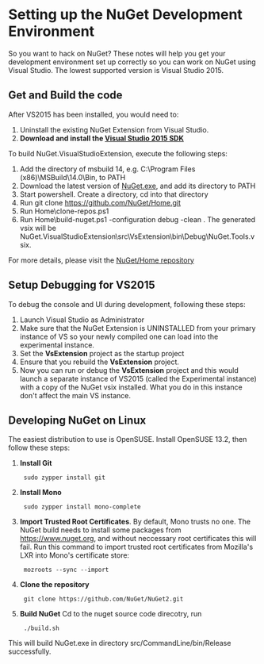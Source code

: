 # Setting up the NuGet Development Environment
So you want to hack on NuGet? These notes will help you get your development environment 
set up correctly so you can work on NuGet using Visual Studio. The lowest supported 
version is Visual Studio 2015. 

## Get and Build the code
After VS2015 has been installed, you would need to:

1. Uninstall the existing NuGet Extension from Visual Studio.
1. **Download and install the <a href="http://www.microsoft.com/en-us/download/details.aspx?id=44932">Visual Studio 2015 SDK</a>**
    
To build NuGet.VisualStudioExtension, execute the following steps:

1. Add the directory of msbuild 14, e.g. C:\Program Files (x86)\MSBuild\14.0\Bin, to PATH
1. Download the latest version of [NuGet.exe](https://www.nuget.org/nuget.exe), and add its directory to PATH
1. Start powershell. Create a directory, cd into that directory
1. Run  git clone https://github.com/NuGet/Home.git 
1. Run  Home\clone-repos.ps1 
1. Run  Home\build-nuget.ps1 -configuration debug -clean . The generated vsix will be                 NuGet.VisualStudioExtension\src\VsExtension\bin\Debug\NuGet.Tools.vsix.

For more details, please visit the [NuGet/Home repository](https://github.com/NuGet/Home/blob/master/README.md)


## Setup Debugging for VS2015
To debug the console and UI during development, following these steps:

1. Launch Visual Studio as Administrator 
1. Make sure that the NuGet Extension is UNINSTALLED from your primary instance of VS so your newly compiled one can load into the experimental instance.
1. Set the **VsExtension** project as the startup project 
1. Ensure that you rebuild the **VsExtension** project. 
1. Now you can run or debug the **VsExtension** project and this would launch a separate instance of VS2015 (called the Experimental instance) 
with a copy of the NuGet vsix installed. What you do in this instance don't affect the main VS instance. 

## Developing NuGet on Linux
The easiest distribution to use is OpenSUSE. Install OpenSUSE 13.2, then follow these steps:

1. **Install Git**

        sudo zypper install git
1. **Install Mono**

        sudo zypper install mono-complete
1. **Import Trusted Root Certificates**. By default, Mono trusts no one. 
The NuGet build needs to install some packages from https://www.nuget.org, 
and without neccessary root certificates this will fail. Run
this command to import trusted root certificates from Mozilla's LXR into 
Mono's certificate store:

        mozroots --sync --import
1. **Clone the repository** 

        git clone https://github.com/NuGet/NuGet2.git

1. **Build NuGet**
Cd to the nuget source code direcotry, run

        ./build.sh
This will build NuGet.exe in directory src/CommandLine/bin/Release successfully.
